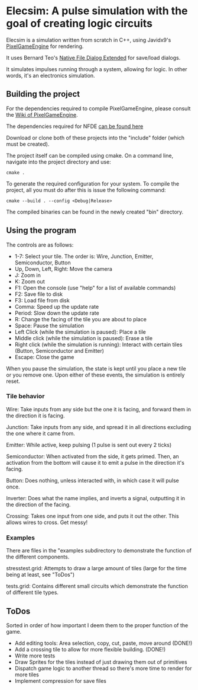 # Elecsim: A pulse simulation with the goal of creating logic circuits

Elecsim is a simulation written from scratch in C++, using Javidx9's [PixelGameEngine](https://github.com/OneLoneCoder/olcPixelGameEngine) for rendering. 

It uses Bernard Teo's [Native File Dialog Extended](https://github.com/btzy/nativefiledialog-extended) for save/load dialogs. 

It simulates impulses running through a system, allowing for logic. In other words, it's an electronics simulation.

## Building the project

For the dependencies required to compile PixelGameEngine, please consult the [Wiki of PixelGameEngine](https://github.com/OneLoneCoder/olcPixelGameEngine/wiki). 

The dependencies required for NFDE [can be found here](https://github.com/btzy/nativefiledialog-extended?tab=readme-ov-file#linux)

Download or clone both of these projects into the "include" folder (which must be created).

The project itself can be compiled using cmake. On a command line, navigate into the project directory and use: 

```cmake . ```

To generate the required configuration for your system. To compile the project, all you must do after this is issue the following command: 

```cmake --build . --config <Debug|Release>```

The compiled binaries can be found in the newly created "bin" directory. 

## Using the program

The controls are as follows: 
  - 1-7: Select your tile. The order is: Wire, Junction, Emitter, Semiconductor, Button
  - Up, Down, Left, Right: Move the camera
  - J: Zoom in
  - K: Zoom out
  - F1: Open the console (use "help" for a list of available commands)
  - F2: Save file to disk
  - F3: Load file from disk
  - Comma: Speed up the update rate
  - Period: Slow down the update rate
  - R: Change the facing of the tile you are about to place
  - Space: Pause the simulation
  - Left Click (while the simulation is paused): Place a tile
  - Middle click (while the simulation is paused): Erase a tile
  - Right click (while the simulation is running): Interact with certain tiles (Button, Semiconductor and Emitter)
  - Escape: Close the game

When you pause the simulation, the state is kept until you place a new tile or you remove one. Upon either of these events, the simulation is entirely reset.

### Tile behavior

Wire: Take inputs from any side but the one it is facing, and forward them in the direction it is facing.

Junction: Take inputs from any side, and spread it in all directions excluding the one where it came from.

Emitter: While active, keep pulsing (1 pulse is sent out every 2 ticks)

Semiconductor: When activated from the side, it gets primed. Then, an activation from the bottom will cause it to emit a pulse in the direction it's facing.

Button: Does nothing, unless interacted with, in which case it will pulse once.

Inverter: Does what the name implies, and inverts a signal, outputting it in the direction of the facing.

Crossing: Takes one input from one side, and puts it out the other. This allows wires to cross. Get messy!

### Examples
There are files in the "examples subdirectory to demonstrate the function of the different components. 

stresstest.grid: Attempts to draw a large amount of tiles (large for the time being at least, see "ToDos") 

tests.grid: Contains different small circuits which demonstrate the function of different tile types.

## ToDos
Sorted in order of how important I deem them to the proper function of the game.
  - Add editing tools: Area selection, copy, cut, paste, move around (DONE!)
  - Add a crossing tile to allow for more flexible building. (DONE!)
  - Write more tests
  - Draw Sprites for the tiles instead of just drawing them out of primitives
  - Dispatch game logic to another thread so there's more time to render for more tiles
  - Implement compression for save files
